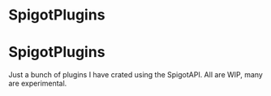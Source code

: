 # SpigotPlugins
# SpigotPlugins

Just a bunch of plugins I have crated using the SpigotAPI. All are WIP, many are experimental.
